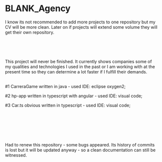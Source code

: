 # BLANK_Agency

I know its not recommended to add more projects to one repository but my CV will be more clean. Later on if projects will extend some volume they will get their own repository.

</br></br></br>


This project will never be finished.
It currently shows companies some of my qualities and technologies I used in the past or I am working with at the present time so they can determine a lot faster if I fulfill their demands.

</br>
#1 CarreraGame written in java - used IDE: eclipse oxygen2;

#2 hp-app written in typescript with angular - used IDE: visual code;

#3 Car.ts obvious written in typescript - used IDE: visual code;




</br></br></br></br></br>





Had to renew this repository - some bugs appeared. Its history of commits is lost but it will be updated anyway - so a clean documentation can still be witnessed.
